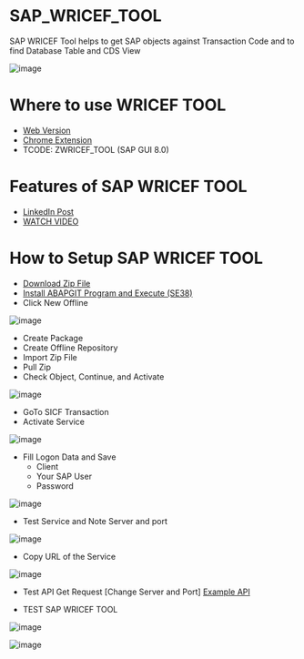 # SAP_WRICEF_TOOL
SAP WRICEF Tool helps to get SAP objects against Transaction Code and to find Database Table and CDS View

![image](https://github.com/user-attachments/assets/59fd2633-3f06-4eff-bd85-8ab781d8e352)

# Where to use WRICEF TOOL

- [Web Version](https://hamadsap.github.io/SAP_WRICEF_TOOL/)
- [Chrome Extension](https://chromewebstore.google.com/detail/sap-wricef-tool/lkcmbnjhgbafjfmmmdhfgnfgkkgojiek?hl=en)
- TCODE: ZWRICEF_TOOL (SAP GUI 8.0)

# Features of SAP WRICEF TOOL

- [LinkedIn Post](https://www.linkedin.com/posts/hamadsap_sap-wricef-database-activity-7110498419432914944-gzV_/)
- [WATCH VIDEO](https://www.youtube.com/watch?v=bo49On13rVk)

# How to Setup SAP WRICEF TOOL

* [Download Zip File](https://github.com/hamadsap/SAP_WRICEF_TOOL/archive/refs/heads/main.zip)
* [Install ABAPGIT Program and Execute (SE38)](https://raw.githubusercontent.com/abapGit/build/main/zabapgit_standalone.prog.abap)
* Click New Offline

![image](https://github.com/user-attachments/assets/b06a71d7-7eb4-45b0-bd08-65760d5135c4)
* Create Package
* Create Offline Repository
* Import Zip File
* Pull Zip
* Check Object, Continue, and Activate

![image](https://github.com/user-attachments/assets/849ec6e1-7c70-4330-9bbf-b43f27743209)

* GoTo SICF Transaction
* Activate Service

![image](https://github.com/user-attachments/assets/07e7b3e0-79bc-4c24-9885-e9e5963e3215)

* Fill Logon Data and Save
  * Client
  * Your SAP User
  * Password

![image](https://github.com/user-attachments/assets/98740d5d-bd20-4473-87e6-9bf3e460f07b)

* Test Service and Note Server and port

![image](https://github.com/user-attachments/assets/f437db68-f80b-44d5-ad6d-f93b3aa491e0)

* Copy URL of the Service

![image](https://github.com/user-attachments/assets/81c25fc4-d00c-45d2-863a-98aad4007a5e)

* Test API Get Request [Change Server and Port]
[Example API](https://host.sap.pk:44300/zgettab/GetTables?sap-client=100&TCODE=PA30&OBJECT=T)

* TEST SAP WRICEF TOOL

![image](https://github.com/user-attachments/assets/413edd00-1e1e-4aa0-926f-c2328d4772ee)

![image](https://github.com/user-attachments/assets/d46cd7e3-4718-4c2d-9dbc-2a50cffa7a7e)
